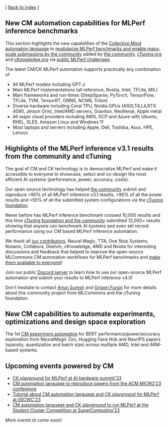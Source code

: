 [ [Back to index](README.md) ]

## New CM automation capabilities for MLPerf inference benchmarks

This section highlights the new capabilities of the [Collective Mind automation language](https://doi.org/10.5281/zenodo.8105339)
to [modularize MLPerf benchmarks and enable mass-scale submissions by the community](https://github.com/mlcommons/ck/tree/master/docs/mlperf)
added by [the community](https://access.cknowledge.org/playground/?action=contributors), 
[cTuning.org](https://cTuning.org) and [cKnowledge.org](https://www.linkedin.com/company/cknowledge)
via [public MLPerf challenges](https://access.cknowledge.org/playground/?action=challenges).

The latest CM/CK MLPerf automation supports practically any combination of 
* All MLPerf models including GPT-J
* Main MLPerf implementations (all reference, Nvidia, Intel, TFLite, MIL)
* Main frameworks and run-times (DeepSparse, PyTorch, TensorFlow, TFLite, TVM, TensorRT, ONNX, NCNN, Triton)
* Diverse hardware including Coral TPU, Nvidia GPUs (A100,T4,L4,RTX 4090, Jetson Orin), Intel/AMD servers, Graviton, NeoVerse, Apple metal
* All major cloud providers including AWS, GCP and Azure with Ubuntu, RHEL, SLES, Amazon Linux and Windows 11
* Most laptops and servers including Apple, Dell, Toshiba, Asus, HPE, Lenovo

## Highlights of the MLPerf inference v3.1 results from the community and cTuning

The goal of CM and CK technology is to democratize MLPerf and make it accessible to everyone to
showcase, select and co-design the most efficient AI systems (performance, power, accuracy, costs).

Our open-source technology has helped [the community](https://access.cknowledge.org/playground/?action=contributors) 
submit and reproduce >90% of all MLPerf inference v3.1 results, >90% of all the power results and >55% of all the submitted system configurations
via the [cTuning foundation](https://cTuning.org). 

Never before has MLPerf inference benchmark crossed 10,000 results and this time [cTuning foundation and the community](https://cTuning.org) submitted 12,000+ results 
showing that anyone can benchmark AI systems and even set record performance using our CM based MLPerf inference automation.

We thank all [our contributors](https://access.cknowledge.org/playground/?action=contributors), Neural Magic, TTA, One Stop Systems, Nutanix, Collabora, Deelvin, cKnowledge, AMD and Nvidia
for interesting discussions and feedback that helped to improve the open-source MLCommons CM automation workflows
for MLPerf benchmarks and [make them available to everyone](https://github.com/mlcommons/ck/tree/master/docs/mlperf)!

Join our public [Discord server](https://discord.gg/JjWNWXKxwT) to learn how to 
use our open-source MLPerf automation and submit your results to MLPerf inference v4.0!

Don't hesitate to contact [Arjun Suresh](https://www.linkedin.com/in/arjunsuresh) 
and [Grigori Fursin](https://cKnowledge.org/gfursin) for more details about this community project from MLCommons and the cTuning foundation.




## New CM capabilities to automate experiments, optimizations and design space exploration

The 1st [CM experiment automation](https://github.com/mlcommons/ck/blob/master/cm-mlops/automation/experiment/README-extra.md) 
for BERT performance/power/accuracy exploration from NeuralMagic Zoo, Hugging Face Hub and NeurIPS papers
(sparsity, quantization and batch size) across multiple AMD, Intel and
ARM-based systems.

## Upcoming events powered by CM

* [CK playground for MLPerf at AI hardware summit'23](https://aihwedgesummit.com/events/aihwedgesummit)
* [CM automation language to reproduce papers from the ACM MICRO'23 conference](https://ctuning.org/ae/micro2023.html)
* [Tutorial about CM automation language and CK playground for MLPerf at IISCWC'23]( https://iiswc.org/iiswc2023/#/program/ )
* [CM automation language and CK playground to run MLPerf at the Student Cluster Competition at SuperComputing'23](https://sc23.supercomputing.org/students/student-cluster-competition)

*More events to come soon!*

